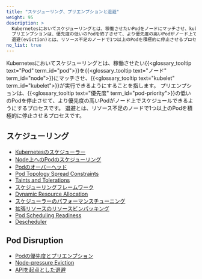 ```yaml
---
title: "スケジューリング、プリエンプションと退避"
weight: 95
description: >
  Kubernetesにおいてスケジューリングとは、稼働させたいPodをノードにマッチさせ、kubeletが実行できるようにすることを指します。
  プリエンプションは、優先度の低いのPodを終了させて、より優先度の高いPodがノード上でスケジュールできるようにするプロセスです。
  退避(eviction)とは、リソース不足のノードで1つ以上のPodを積極的に停止させるプロセスです。
no_list: true
---
```


Kubernetesにおいてスケジューリングとは、稼働させたい{{<glossary_tooltip text="Pod" term_id="pod">}}を{{<glossary_tooltip text="ノード" term_id="node">}}にマッチさせ、{{<glossary_tooltip text="kubelet" term_id="kubelet">}}が実行できるようにすることを指します。
プリエンプションは、{{<glossary_tooltip text="優先度" term_id="pod-priority">}}の低いのPodを停止させて、より優先度の高いPodがノード上でスケジュールできるようにするプロセスです。
退避とは、リソース不足のノードで1つ以上のPodを積極的に停止させるプロセスです。

## スケジューリング

* [Kubernetesのスケジューラー](/ja/docs/concepts/scheduling-eviction/kube-scheduler/)
* [Node上へのPodのスケジューリング](/ja/docs/concepts/scheduling-eviction/assign-pod-node/)
* [Podのオーバーヘッド](/ja/docs/concepts/scheduling-eviction/pod-overhead/)
* [Pod Topology Spread Constraints](/docs/concepts/scheduling-eviction/topology-spread-constraints/)
* [Taints and Tolerations](/docs/concepts/scheduling-eviction/taint-and-toleration/)
* [スケジューリングフレームワーク](/ja/docs/concepts/scheduling-eviction/scheduling-framework)
* [Dynamic Resource Allocation](/docs/concepts/scheduling-eviction/dynamic-resource-allocation)
* [スケジューラーのパフォーマンスチューニング](/ja/docs/concepts/scheduling-eviction/scheduler-perf-tuning/)
* [拡張リソースのリソースビンパッキング](/ja/docs/concepts/scheduling-eviction/resource-bin-packing/)
* [Pod Scheduling Readiness](/docs/concepts/scheduling-eviction/pod-scheduling-readiness/)
* [Descheduler](https://github.com/kubernetes-sigs/descheduler#descheduler-for-kubernetes)

## Pod Disruption

* [Podの優先度とプリエンプション](/ja/docs/concepts/scheduling-eviction/pod-priority-preemption/)
* [Node-pressure Eviction](/docs/concepts/scheduling-eviction/node-pressure-eviction/)
* [APIを起点とした退避](/ja/docs/concepts/scheduling-eviction/api-eviction/)
